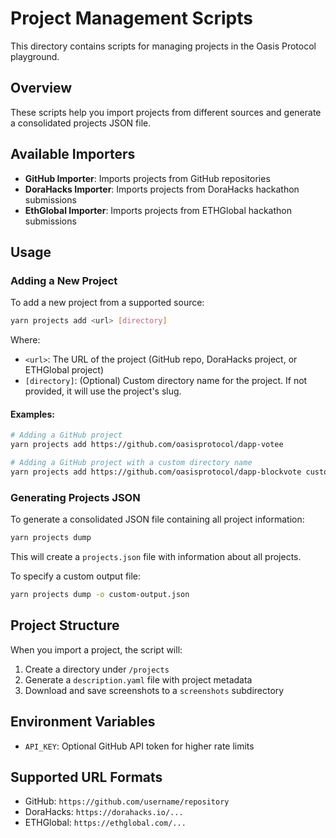 # Project Management Scripts

This directory contains scripts for managing projects in the Oasis Protocol playground.

## Overview

These scripts help you import projects from different sources and generate a consolidated projects JSON file.

## Available Importers

- **GitHub Importer**: Imports projects from GitHub repositories
- **DoraHacks Importer**: Imports projects from DoraHacks hackathon submissions
- **EthGlobal Importer**: Imports projects from ETHGlobal hackathon submissions

## Usage

### Adding a New Project

To add a new project from a supported source:

```bash
yarn projects add <url> [directory]
```

Where:
- `<url>`: The URL of the project (GitHub repo, DoraHacks project, or ETHGlobal project)
- `[directory]`: (Optional) Custom directory name for the project. If not provided, it will use the project's slug.

#### Examples:

```bash
# Adding a GitHub project
yarn projects add https://github.com/oasisprotocol/dapp-votee

# Adding a GitHub project with a custom directory name
yarn projects add https://github.com/oasisprotocol/dapp-blockvote custom-blockvote
```

### Generating Projects JSON

To generate a consolidated JSON file containing all project information:

```bash
yarn projects dump
```

This will create a `projects.json` file with information about all projects.

To specify a custom output file:

```bash
yarn projects dump -o custom-output.json
```

## Project Structure

When you import a project, the script will:

1. Create a directory under `/projects`
2. Generate a `description.yaml` file with project metadata
3. Download and save screenshots to a `screenshots` subdirectory

## Environment Variables

- `API_KEY`: Optional GitHub API token for higher rate limits

## Supported URL Formats

- GitHub: `https://github.com/username/repository`
- DoraHacks: `https://dorahacks.io/...`
- ETHGlobal: `https://ethglobal.com/...`